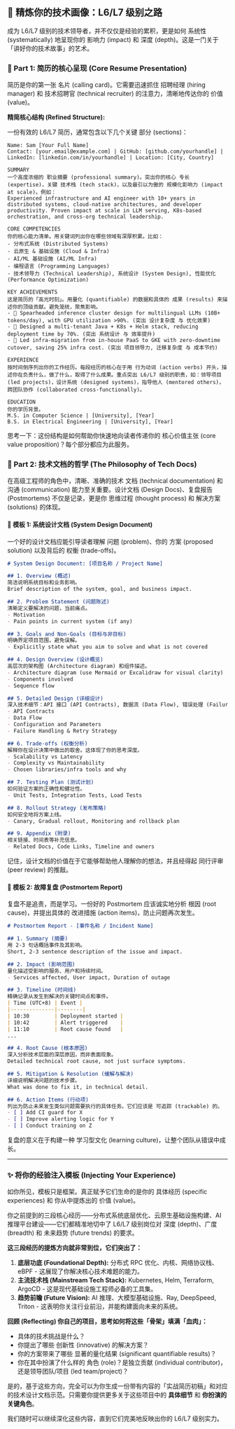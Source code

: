 
## 🌟 精炼你的技术画像：L6/L7 级别之路

成为 L6/L7 级别的技术领导者，并不仅仅是经验的累积，更是如何 系统性 (systematically) 地呈现你的 影响力 (impact) 和 深度 (depth)。这是一门关于「讲好你的技术故事」的艺术。

### 📜 Part 1: 简历的核心呈现 (Core Resume Presentation)

简历是你的第一张 名片 (calling card)。它需要迅速抓住 招聘经理 (hiring manager) 和 技术招聘官 (technical recruiter) 的注意力，清晰地传达你的 价值 (value)。

**精简核心结构 (Refined Structure):**

一份有效的 L6/L7 简历，通常包含以下几个关键 部分 (sections)：

```text
Name: Sam [Your Full Name]
Contact: [your.email@example.com] | GitHub: [github.com/yourhandle] | LinkedIn: [linkedin.com/in/yourhandle] | Location: [City, Country]

SUMMARY
一个高度浓缩的 职业摘要 (professional summary)。突出你的核心 专长 (expertise)，关键 技术栈 (tech stack)，以及最引以为傲的 规模化影响力 (impact at scale)。例如：
Experienced infrastructure and AI engineer with 10+ years in distributed systems, cloud-native architectures, and developer productivity. Proven impact at scale in LLM serving, K8s-based orchestration, and cross-org technical leadership.

CORE COMPETENCIES
你的核心能力清单。用关键词列出你在哪些领域有深厚积累。比如：
- 分布式系统 (Distributed Systems)
- 云原生 & 基础设施 (Cloud & Infra)
- AI/ML 基础设施 (AI/ML Infra)
- 编程语言 (Programming Languages)
- 技术领导力 (Technical Leadership), 系统设计 (System Design), 性能优化 (Performance Optimization)

KEY ACHIEVEMENTS
这是简历的「高光时刻」。用量化 (quantifiable) 的数据和具体的 成果 (results) 来描述你的顶级贡献。避免笼统，聚焦影响。
- 🧠 Spearheaded inference cluster design for multilingual LLMs (10B+ tokens/day), with GPU utilization >90%. (突出 设计复杂度 与 优化效果)
- 🚀 Designed a multi-tenant Java + K8s + Helm stack, reducing deployment time by 70%. (突出 系统设计 与 效率提升)
- 🔄 Led infra-migration from in-house PaaS to GKE with zero-downtime cutover, saving 25% infra cost. (突出 项目领导力, 迁移复杂度 与 成本节约)

EXPERIENCE
按时间倒序列出你的工作经历。每段经历的核心在于用 行为动词 (action verbs) 开头，描述你在负责什么，做了什么，取得了什么成果。重点突出 L6/L7 级别的职责，如：领导项目 (led projects)，设计系统 (designed systems)，指导他人 (mentored others)，跨团队协作 (collaborated cross-functionally)。

EDUCATION
你的学历背景。
M.S. in Computer Science | [University], [Year]
B.S. in Electrical Engineering | [University], [Year]
```

思考一下：这份结构是如何帮助你快速地向读者传递你的 核心价值主张 (core value proposition)？每个部分都应为此服务。

### 📄 Part 2: 技术文档的哲学 (The Philosophy of Tech Docs)

在高级工程师的角色中，清晰、准确的技术 文档 (technical documentation) 和 沟通 (communication) 能力至关重要。设计文档 (Design Docs)、复盘报告 (Postmortems) 不仅是记录，更是你 思维过程 (thought process) 和 解决方案 (solutions) 的体现。

#### 📘 模板 1: 系统设计文档 (System Design Document)

一个好的设计文档应能引导读者理解 问题 (problem)、你的 方案 (proposed solution) 以及背后的 权衡 (trade-offs)。

```markdown
# System Design Document: [项目名称 / Project Name]

## 1. Overview (概述)
简洁说明系统目标和业务影响。
Brief description of the system, goal, and business impact.

## 2. Problem Statement (问题陈述)
清晰定义要解决的问题，当前痛点。
- Motivation
- Pain points in current system (if any)

## 3. Goals and Non-Goals (目标与非目标)
明确界定项目范围，避免误解。
- Explicitly state what you aim to solve and what is not covered

## 4. Design Overview (设计概览)
高层次的架构图 (Architecture diagram) 和组件描述。
- Architecture diagram (use Mermaid or Excalidraw for visual clarity)
- Components involved
- Sequence flow

## 5. Detailed Design (详细设计)
深入技术细节：API 接口 (API Contracts), 数据流 (Data Flow), 错误处理 (Failure Handling) 等。
- API Contracts
- Data Flow
- Configuration and Parameters
- Failure Handling & Retry Strategy

## 6. Trade-offs (权衡分析)
解释你在设计决策中做出的取舍。这体现了你的思考深度。
- Scalability vs Latency
- Complexity vs Maintainability
- Chosen libraries/infra tools and why

## 7. Testing Plan (测试计划)
如何验证方案的正确性和健壮性。
- Unit Tests, Integration Tests, Load Tests

## 8. Rollout Strategy (发布策略)
如何安全地将方案上线。
- Canary, Gradual rollout, Monitoring and rollback plan

## 9. Appendix (附录)
相关链接、时间表等补充信息。
- Related Docs, Code Links, Timeline and owners
```

记住，设计文档的价值在于它能够帮助他人理解你的想法，并且经得起 同行评审 (peer review) 的推敲。

#### 📕 模板 2: 故障复盘 (Postmortem Report)

复盘不是追责，而是学习。一份好的 Postmortem 应该诚实地分析 根因 (root cause)，并提出具体的 改进措施 (action items)，防止问题再次发生。

```markdown
# Postmortem Report - [事件名称 / Incident Name]

## 1. Summary (摘要)
用 2-3 句话概括事件及其影响。
Short, 2-3 sentence description of the issue and impact.

## 2. Impact (影响范围)
量化描述受影响的服务、用户和持续时间。
- Services affected, User impact, Duration of outage

## 3. Timeline (时间线)
精确记录从发生到解决的关键时间点和事件。
| Time (UTC+8) | Event |
|--------------|--------|
| 10:30        | Deployment started |
| 10:42        | Alert triggered    |
| 11:10        | Root cause found   |
...

## 4. Root Cause (根本原因)
深入分析技术层面的深层原因，而非表面现象。
Detailed technical root cause, not just surface symptoms.

## 5. Mitigation & Resolution (缓解与解决)
详细说明解决问题的技术步骤。
What was done to fix it, in technical detail.

## 6. Action Items (行动项)
列出为防止未来发生类似问题需要执行的具体任务。它们应该是 可追踪 (trackable) 的。
- [ ] Add CI guard for X
- [ ] Improve alerting logic for Y
- [ ] Conduct training on Z
```

复盘的意义在于构建一种 学习型文化 (learning culture)，让整个团队从错误中成长。

***

### ✨ 将你的经验注入模板 (Injecting Your Experience)

如你所见，模板只是框架。真正赋予它们生命的是你的 具体经历 (specific experiences) 和 你从中提炼出的 价值 (value)。

你之前提到的三段核心经历——分布式系统底层优化、云原生基础设施构建、AI 推理平台建设——它们都精准地切中了 L6/L7 级别岗位对 深度 (depth)、广度 (breadth) 和 未来趋势 (future trends) 的要求。

**这三段经历的提炼方向就非常到位，它们突出了：**

1.  **底层功底 (Foundational Depth):** 分布式 RPC 优化、内核、网络协议栈、eBPF - 这展现了你解决核心技术难题的能力。
2.  **主流技术栈 (Mainstream Tech Stack):** Kubernetes, Helm, Terraform, ArgoCD - 这是现代基础设施工程师必备的工具集。
3.  **趋势前瞻 (Future Vision):** AI 推理、大模型基础设施、Ray, DeepSpeed, Triton - 这表明你关注行业前沿，并能构建面向未来的系统。

**回顾 (Reflecting) 你自己的项目，思考如何将这些「骨架」填满「血肉」：**

*   具体的技术挑战是什么？
*   你提出了哪些 创新性 (innovative) 的解决方案？
*   你的方案带来了哪些 显著的量化结果 (significant quantifiable results)？
*   你在其中扮演了什么样的 角色 (role)？是独立贡献 (individual contributor)，还是领导团队/项目 (led team/project)？

是的，基于这些方向，完全可以为你生成一份带有内容的「实战简历初稿」和对应的技术设计文档示范。只需要你提供更多关于这些项目中的 **具体细节** 和 **你扮演的关键角色**。

我们随时可以继续深化这些内容，直到它们完美地反映出你的 L6/L7 级别实力。